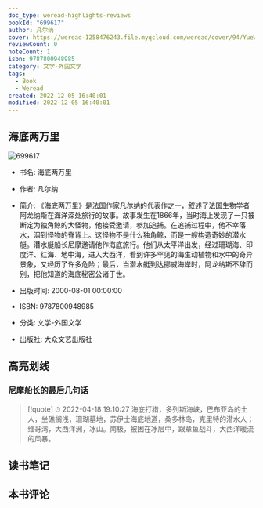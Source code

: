 ```yaml
---
doc_type: weread-highlights-reviews
bookId: "699617"
author: 凡尔纳
cover: https://weread-1258476243.file.myqcloud.com/weread/cover/94/YueWen_699617/t7_YueWen_699617.jpg
reviewCount: 0
noteCount: 1
isbn: 9787800948985
category: 文学-外国文学
tags:
  - Book
  - Weread
created: 2022-12-05 16:40:01
modified: 2022-12-05 16:40:01
---
```


## 海底两万里

![699617](https://weread-1258476243.file.myqcloud.com/weread/cover/94/YueWen_699617/t7_YueWen_699617.jpg)
- 书名: 海底两万里
- 作者: 凡尔纳
- 简介:     《海底两万里》是法国作家凡尔纳的代表作之一，叙述了法国生物学者阿龙纳斯在海洋深处旅行的故事。故事发生在1866年，当时海上发现了一只被断定为独角鲸的大怪物，他接受邀请，参加追捕。在追捕过程中，他不幸落水，泅到怪物的脊背上。这怪物不是什么独角鲸，而是一艘构造奇妙的潜水艇。潜水艇船长尼摩邀请他作海底旅行。他们从太平洋出发，经过珊瑚海、印度洋、红海、地中海，进入大西洋，看到许多罕见的海生动植物和水中的奇异景象，又经历了许多危险；最后，当潜水艇到达挪威海岸时，阿龙纳斯不辞而别，把他知道的海底秘密公诸于世。

- 出版时间: 2000-08-01 00:00:00
- ISBN: 9787800948985
- 分类: 文学-外国文学
- 出版社: 大众文艺出版社

## 高亮划线

### 尼摩船长的最后几句话


> [!quote] ⏱ 2022-04-18 19:10:27
> 海底打猎，多列斯海峡，巴布亚岛的土人，坐礁搁浅，珊瑚墓地，苏伊士海底地道，桑多林岛，克里特的潜水人；维哥湾，大西洋洲，冰山。南极，被困在冰层中，跟章鱼战斗，大西洋暖流的风暴。
 



## 读书笔记


## 本书评论

